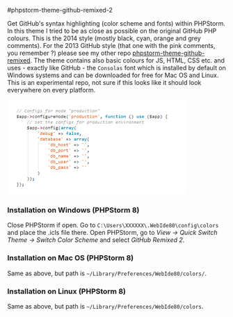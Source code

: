 #phpstorm-theme-github-remixed-2

Get GitHub's syntax highlighting (color scheme and fonts) within PHPStorm. In this theme I tried to be as close as
possible on the original GitHub PHP colours. This is the 2014 style (mostly black, cyan, orange and grey comments).
For the 2013 GitHub style (that one with the pink comments, you remember ?) please see my other repo
[phpstorm-theme-github-remixed](https://github.com/panique/phpstorm-theme-github-remixed).
The theme contains also basic colours for JS, HTML, CSS etc. and uses - exactly like GitHub - the `Consolas` font
which is installed by default on Windows systems and can be downloaded for free for Mac OS and Linux.
This is an experimental repo, not sure if this looks like it should look everywhere on every platform.

![Screenshot](screenshot.png)

### Installation on Windows (PHPStorm 8)

Close PHPStorm if open.
Go to `C:\Users\XXXXXX\.WebIde80\config\colors` and place the .icls file there.
Open PHPStorm, go to *View -> Quick Switch Theme -> Switch Color Scheme* and select *GitHub Remixed 2*.

### Installation on Mac OS (PHPStorm 8)

Same as above, but path is `~/Library/Preferences/WebIde80/colors/`.

### Installation on Linux (PHPStorm 8)

Same as above, but path is `~/Library/Preferences/WebIde80/colors`.
